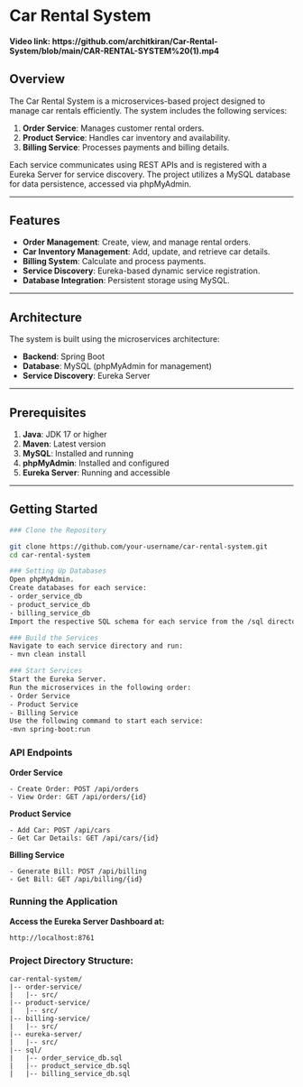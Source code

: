 # Car Rental System

<h4>Video link: https://github.com/architkiran/Car-Rental-System/blob/main/CAR-RENTAL-SYSTEM%20(1).mp4</h4>

## Overview
The Car Rental System is a microservices-based project designed to manage car rentals efficiently. The system includes the following services:

1. **Order Service**: Manages customer rental orders.
2. **Product Service**: Handles car inventory and availability.
3. **Billing Service**: Processes payments and billing details.

Each service communicates using REST APIs and is registered with a Eureka Server for service discovery. The project utilizes a MySQL database for data persistence, accessed via phpMyAdmin.

---

## Features
- **Order Management**: Create, view, and manage rental orders.
- **Car Inventory Management**: Add, update, and retrieve car details.
- **Billing System**: Calculate and process payments.
- **Service Discovery**: Eureka-based dynamic service registration.
- **Database Integration**: Persistent storage using MySQL.

---

## Architecture

The system is built using the microservices architecture:

- **Backend**: Spring Boot
- **Database**: MySQL (phpMyAdmin for management)
- **Service Discovery**: Eureka Server

---

## Prerequisites

1. **Java**: JDK 17 or higher
2. **Maven**: Latest version
3. **MySQL**: Installed and running
4. **phpMyAdmin**: Installed and configured
5. **Eureka Server**: Running and accessible

---

## Getting Started

```bash
### Clone the Repository

git clone https://github.com/your-username/car-rental-system.git
cd car-rental-system

### Setting Up Databases
Open phpMyAdmin.
Create databases for each service:
- order_service_db
- product_service_db
- billing_service_db
Import the respective SQL schema for each service from the /sql directory.

### Build the Services
Navigate to each service directory and run:
- mvn clean install

### Start Services
Start the Eureka Server.
Run the microservices in the following order:
- Order Service
- Product Service
- Billing Service
Use the following command to start each service:
-mvn spring-boot:run
```

### API Endpoints

**Order Service**
```
- Create Order: POST /api/orders
- View Order: GET /api/orders/{id}
```

**Product Service**
```
- Add Car: POST /api/cars
- Get Car Details: GET /api/cars/{id}
```

**Billing Service**
```
- Generate Bill: POST /api/billing
- Get Bill: GET /api/billing/{id}
```

### Running the Application
**Access the Eureka Server Dashboard at:**
```
http://localhost:8761
```
### Project Directory Structure:
```
car-rental-system/
|-- order-service/
|   |-- src/
|-- product-service/
|   |-- src/
|-- billing-service/
|   |-- src/
|-- eureka-server/
|   |-- src/
|-- sql/
|   |-- order_service_db.sql
|   |-- product_service_db.sql
|   |-- billing_service_db.sql
```

